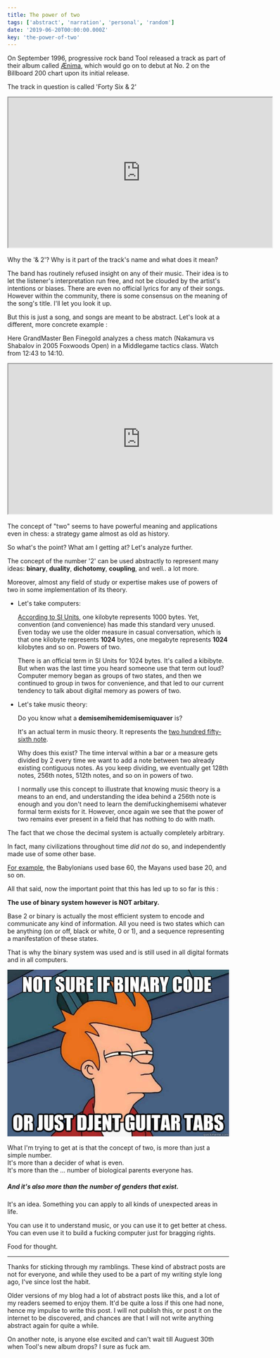 ```yaml
---
title: The power of two
tags: ['abstract', 'narration', 'personal', 'random']
date: '2019-06-20T00:00:00.000Z'
key: 'the-power-of-two'
---
```


On September 1996, progressive rock band Tool released a track as part of their album called [Ænima](https://en.wikipedia.org/wiki/%C3%86nima), which would go on to debut at No. 2 on the Billboard 200 chart upon its initial release.

The track in question is called 'Forty Six & 2'

<iframe class="embed-video" src="https://www.youtube.com/embed/Lm38Ojh61lY" width="600" height="340"></iframe>

Why the '& 2'? Why is it part of the track's name and what does it mean?

The band has routinely refused insight on any of their music. Their idea is to let the listener's interpretation run free, and not be clouded by the artist's intentions or biases. There are even no official lyrics for any of their songs. However within the community, there is some consensus on the meaning of the song's title. I'll let you look it up.

But this is just a song, and songs are meant to be abstract. Let's look at a different, more concrete example :

Here GrandMaster Ben Finegold analyzes a chess match (Nakamura vs Shabalov in 2005 Foxwoods Open) in a Middlegame tactics class. Watch from 12:43 to 14:10.

<iframe class="embed-video" src="https://www.youtube.com/embed/_ijunCGyTmI?start=763&end=850" width="600" height="340"></iframe>

The concept of "two" seems to have powerful meaning and applications even in chess: a strategy game almost as old as history.

So what's the point? What am I getting at? Let's analyze further.

The concept of the number '2' can be used abstractly to represent many ideas: **binary**, **duality**, **dichotomy**, **coupling**, and well.. a lot more.

Moreover, almost any field of study or expertise makes use of powers of two in some implementation of its theory.

-   Let's take computers:

    [According to SI Units](https://en.wikipedia.org/wiki/Kilobyte), one kilobyte represents 1000 bytes. Yet, convention (and convenience) has made this standard very unused. Even today we use the older measure in casual conversation, which is that one kilobyte represents **1024** bytes, one megabyte represents **1024** kilobytes and so on. Powers of two.

    There is an official term in SI Units for 1024 bytes. It's called a kibibyte. But when was the last time you heard someone use that term out loud? Computer memory began as groups of two states, and then we continued to group in twos for convenience, and that led to our current tendency to talk about digital memory as powers of two.

-   Let's take music theory:

    Do you know what a **demisemihemidemisemiquaver** is?

    It's an actual term in music theory. It represents the [two hundred fifty-sixth note](https://en.wikipedia.org/wiki/Two_hundred_fifty-sixth_note).

    Why does this exist? The time interval within a bar or a measure gets divided by 2 every time we want to add a note between two already existing contiguous notes. As you keep dividing, we eventually get 128th notes, 256th notes, 512th notes, and so on in powers of two.

    I normally use this concept to illustrate that knowing music theory is a means to an end, and understanding the idea behind a 256th note is enough and you don't need to learn the demifuckinghemisemi whatever formal term exists for it. However, once again we see that the power of two remains ever present in a field that has nothing to do with math.

The fact that we chose the decimal system is actually completely arbitrary.

In fact, many civilizations throughout time _did not_ do so, and independently made use of some other base.

[For example](https://math.stackexchange.com/a/8748), the Babylonians used base 60, the Mayans used base 20, and so on.

All that said, now the important point that this has led up to so far is this :

**The use of binary system however is NOT arbitary.**

Base 2 or binary is actually the most efficient system to encode and communicate any kind of information. All you need is two states which can be anything (on or off, black or white, 0 or 1), and a sequence representing a manifestation of these states.

That is why the binary system was used and is still used in all digital formats and in all computers.

![](./tab.jpg)

What I'm trying to get at is that the concept of two, is more than just a simple number. \
It's more than a decider of what is even. \
It's more than the ... number of biological parents everyone has.

##### And it's also more than the number of genders that exist.

It's an idea. Something you can apply to all kinds of unexpected areas in life.

You can use it to understand music, or you can use it to get better at chess. You can even use it to build a fucking computer just for bragging rights.

Food for thought.

---

Thanks for sticking through my ramblings. These kind of abstract posts are not for everyone, and while they used to be a part of my writing style long ago, I've since lost the habit.

Older versions of my blog had a lot of abstract posts like this, and a lot of my readers seemed to enjoy them. It'd be quite a loss if this one had none, hence my impulse to write this post. I will not publish this, or post it on the internet to be discovered, and chances are that I will not write anything abstract again for quite a while.

On another note, is anyone else excited and can't wait till Auguest 30th when Tool's new album drops? I sure as fuck am.

